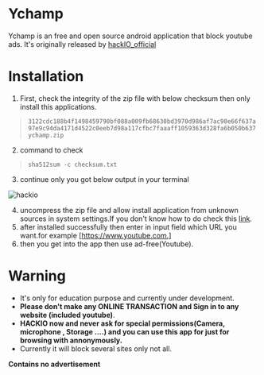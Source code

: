 # Ychamp
  Ychamp is an free and open source android application that block youtube ads.
  It's originally released by [hackIO_official](https://www.instagram.com/hackio_official/)
  
  
# Installation
  1. First, check the integrity of the zip file with below checksum then only install this applications.
  
> `3122cdc188b4f1498459790bf088a009fb68630bd3970d986af7ac90e66f637a97e9c94da4171d4522c0eeb7d98a117cfbc7faaaff1059363d328fa6b050b637  ychamp.zip`
  2. command to check 
 > `sha512sum -c checksum.txt`
 3. continue only you got below output in your terminal
 
 ![hackio](https://user-images.githubusercontent.com/73073702/199987405-e63ebb23-7f6f-4ef0-ad2a-caf8fd36314d.png)

  4. uncompress the zip file and allow install application from unknown sources in system settings.If you don't know how to do
   check this [link](https://www.kaspersky.co.in/blog/unknown-apps-android/23264/).
  5. after installed successfully then enter in input field which URL you want.for example [https://www.youtube.com.]
  6. then you get into the app then use ad-free(Youtube).
  

  

# Warning
  - It's only for education purpose and currently under development.
  - **Please don't make any ONLINE TRANSACTION and Sign in to any website (included youtube)**.
  - **HACKIO now and never ask for special permissions(Camera, microphone , Storage ....) and you can use this app for just for browsing with annonymously.**
  - Currently it will block several sites only not all.


**Contains no advertisement**
